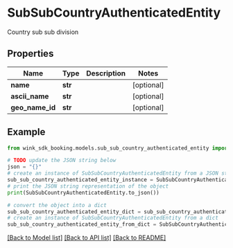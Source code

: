 # SubSubCountryAuthenticatedEntity

Country sub sub division

## Properties

Name | Type | Description | Notes
------------ | ------------- | ------------- | -------------
**name** | **str** |  | [optional] 
**ascii_name** | **str** |  | [optional] 
**geo_name_id** | **str** |  | [optional] 

## Example

```python
from wink_sdk_booking.models.sub_sub_country_authenticated_entity import SubSubCountryAuthenticatedEntity

# TODO update the JSON string below
json = "{}"
# create an instance of SubSubCountryAuthenticatedEntity from a JSON string
sub_sub_country_authenticated_entity_instance = SubSubCountryAuthenticatedEntity.from_json(json)
# print the JSON string representation of the object
print(SubSubCountryAuthenticatedEntity.to_json())

# convert the object into a dict
sub_sub_country_authenticated_entity_dict = sub_sub_country_authenticated_entity_instance.to_dict()
# create an instance of SubSubCountryAuthenticatedEntity from a dict
sub_sub_country_authenticated_entity_from_dict = SubSubCountryAuthenticatedEntity.from_dict(sub_sub_country_authenticated_entity_dict)
```
[[Back to Model list]](../README.md#documentation-for-models) [[Back to API list]](../README.md#documentation-for-api-endpoints) [[Back to README]](../README.md)


